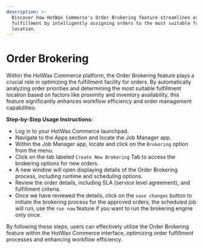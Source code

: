 ```yaml
---
description: >-
  Discover how HotWax Commerce's Order Brokering feature streamlines order
  fulfillment by intelligently assigning orders to the most suitable fulfillment
  location.
---
```


# Order Brokering

Within the HotWax Commerce platform, the Order Brokering feature plays a crucial role in optimizing the fulfillment facility for orders. By automatically analyzing order priorities and determining the most suitable fulfillment location based on factors like proximity and inventory availability, this feature significantly enhances workflow efficiency and order management capabilities.

**Step-by-Step Usage Instructions:**


   * Log in to your HotWax Commerce launchpad.
   * Navigate to the Apps section and locate the Job Manager app.
   * Within the Job Manager app, locate and click on the `Brokering` option from the menu.
   * Click on the tab labeled `Create New Brokering` Tab to access the brokering options for new orders.
   * A new window will open displaying details of the Order Brokering process, including runtime and scheduling options.
   * Review the order details, including SLA (service level agreement), and fulfillment criteria.
   * Once we have reviewed the details, click on the `save changes` button to initiate the brokering process for the approved orders, the scheduled job will run, use the `run now` feature if you want to run the brokering engine only once.

By following these steps, users can effectively utilize the Order Brokering feature within the HotWax Commerce interface, optimizing order fulfillment processes and enhancing workflow efficiency.
